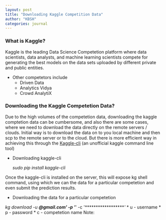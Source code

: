 ```yaml
---
layout: post
title: "Downloading Kaggle Competition Data"
author: "KBSH"
categories: journal
---
```


### What is Kaggle?
Kaggle is the leading Data Science Competetion platform where data scientists, data analysts, and machine learning scientists compete for generating the best models on the data sets uploaded by different private and public entities. 
* Other competetors include
    * Driven Data
    * Analytics Vidya
    * Crowd AnalytiX

### Downloading the Kaggle Competetion Data?
Due to the high volumes of the competetion data, downloading the kaggle comptetion data can be cumbersome, and also there are some cases, where we need to download the data directly on the remote servers / clouds. Initial way is to download the data on to you local machine and then scp to the remote server or to the cloud. But there is more efficient way in achieving this through the [Kaggle-cli](https://github.com/floydwch/kaggle-cli) (an unofficial kaggle command line tool)

* Downloading kaggle-cli

    *sudo pip install kaggle-cli*

Once the kaggle-cli is installed on the server, this will expose kg shell command, using which we can the data for a particular competetion and even submit the prediction results. 

* Downloading the data for a particular competetion

*kg download -u ******@gmail.com' -p '*******' -c '*******************'*
      * u - username
      * p - password
      * c - competetion name
Note: 


